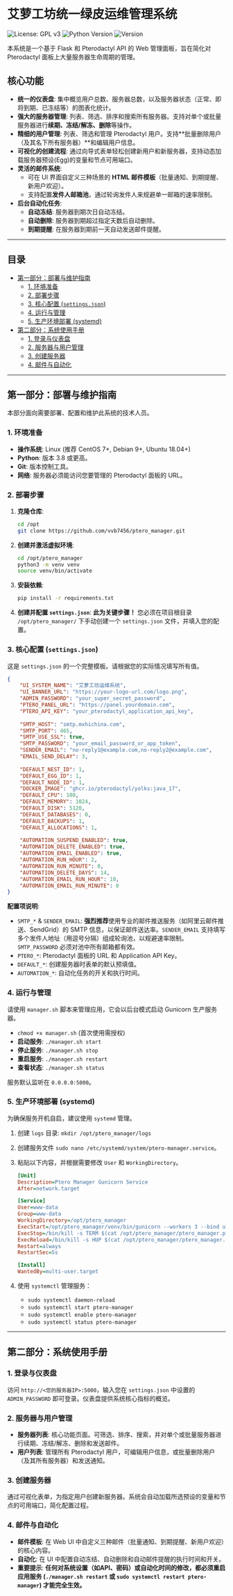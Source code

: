 # 艾萝工坊统一绿皮运维管理系统
![License: GPL v3](https://img.shields.io/badge/License-GPLv3-blue.svg)
![Python Version](https://img.shields.io/badge/python-3.8+-blue.svg)
![Version](https://img.shields.io/badge/version-v1.2.0-brightgreen.svg)

本系统是一个基于 Flask 和 Pterodactyl API 的 Web 管理面板，旨在简化对 Pterodactyl 面板上大量服务器生命周期的管理。


## 核心功能

-   **统一的仪表盘**: 集中概览用户总数、服务器总数，以及服务器状态（正常、即将到期、已冻结等）的图表化统计。
-   **强大的服务器管理**: 列表、筛选、排序和搜索所有服务器。支持对单个或批量服务器进行**续期、冻结/解冻、删除**等操作。
-   **精细的用户管理**: 列表、筛选和管理 Pterodactyl 用户。支持**批量删除用户（及其名下所有服务器）**和编辑用户信息。
-   **可视化的创建流程**: 通过向导式表单轻松创建新用户和新服务器，支持动态加载服务器预设(Egg)的变量和节点可用端口。
-   **灵活的邮件系统**:
    -   可在 UI 界面自定义三种场景的 **HTML 邮件模板**（批量通知、到期提醒、新用户欢迎）。
    -   支持配置**发件人邮箱池**，通过轮询发件人来规避单一邮箱的速率限制。
-   **后台自动化任务**:
    -   **自动冻结**: 服务器到期次日自动冻结。
    -   **自动删除**: 服务器到期超过指定天数后自动删除。
    -   **到期提醒**: 在服务器到期前一天自动发送邮件提醒。

---

## 目录

- [第一部分：部署与维护指南](#第一部分部署与维护指南)
  - [1. 环境准备](#1-环境准备)
  - [2. 部署步骤](#2-部署步骤)
  - [3. 核心配置 (`settings.json`)](#3-核心配置-settingsjson)
  - [4. 运行与管理](#4-运行与管理)
  - [5. 生产环境部署 (systemd)](#5-生产环境部署-systemd)
- [第二部分：系统使用手册](#第二部分系统使用手册)
  - [1. 登录与仪表盘](#1-登录与仪表盘)
  - [2. 服务器与用户管理](#2-服务器与用户管理)
  - [3. 创建服务器](#3-创建服务器)
  - [4. 邮件与自动化](#4-邮件与自动化)

---

## 第一部分：部署与维护指南

本部分面向需要部署、配置和维护此系统的技术人员。

### 1. 环境准备

-   **操作系统**: Linux (推荐 CentOS 7+, Debian 9+, Ubuntu 18.04+)
-   **Python**: 版本 3.8 或更高。
-   **Git**: 版本控制工具。
-   **网络**: 服务器必须能访问您要管理的 Pterodactyl 面板的 URL。

### 2. 部署步骤

1.  **克隆仓库**:
    ```bash
    cd /opt
    git clone https://github.com/vvb7456/ptero_manager.git
    ```

2.  **创建并激活虚拟环境**:
    ```bash
    cd /opt/ptero_manager
    python3 -m venv venv
    source venv/bin/activate
    ```

3.  **安装依赖**:
    ```bash
    pip install -r requirements.txt
    ```

4.  **创建并配置 `settings.json`**:
    **此为关键步骤！** 您必须在项目根目录 `/opt/ptero_manager/` 下手动创建一个 `settings.json` 文件，并填入您的配置。

### 3. 核心配置 (`settings.json`)

这是 `settings.json` 的一个完整模板。请根据您的实际情况填写所有值。

```json
{
    "UI_SYSTEM_NAME": "艾萝工坊运维系统",
    "UI_BANNER_URL": "https://your-logo-url.com/logo.png",
    "ADMIN_PASSWORD": "your_super_secret_password",
    "PTERO_PANEL_URL": "https://panel.yourdomain.com",
    "PTERO_API_KEY": "your_pterodactyl_application_api_key",
    
    "SMTP_HOST": "smtp.mxhichina.com",
    "SMTP_PORT": 465,
    "SMTP_USE_SSL": true,
    "SMTP_PASSWORD": "your_email_password_or_app_token",
    "SENDER_EMAIL": "no-reply1@example.com,no-reply2@example.com",
    "EMAIL_SEND_DELAY": 3,
    
    "DEFAULT_NEST_ID": 1,
    "DEFAULT_EGG_ID": 1,
    "DEFAULT_NODE_ID": 1,
    "DOCKER_IMAGE": "ghcr.io/pterodactyl/yolks:java_17",
    "DEFAULT_CPU": 100,
    "DEFAULT_MEMORY": 1024,
    "DEFAULT_DISK": 5120,
    "DEFAULT_DATABASES": 0,
    "DEFAULT_BACKUPS": 1,
    "DEFAULT_ALLOCATIONS": 1,
    
    "AUTOMATION_SUSPEND_ENABLED": true,
    "AUTOMATION_DELETE_ENABLED": true,
    "AUTOMATION_EMAIL_ENABLED": true,
    "AUTOMATION_RUN_HOUR": 2,
    "AUTOMATION_RUN_MINUTE": 0,
    "AUTOMATION_DELETE_DAYS": 14,
    "AUTOMATION_EMAIL_RUN_HOUR": 10,
    "AUTOMATION_EMAIL_RUN_MINUTE": 0
}
```

**配置项说明**:
-   `SMTP_*` & `SENDER_EMAIL`: **强烈推荐**使用专业的邮件推送服务（如阿里云邮件推送、SendGrid）的 SMTP 信息，以保证邮件送达率。`SENDER_EMAIL` 支持填写多个发件人地址（用逗号分隔）组成轮询池，以规避速率限制。`SMTP_PASSWORD` 必须对池中所有邮箱都有效。
-   `PTERO_*`: Pterodactyl 面板的 URL 和 Application API Key。
-   `DEFAULT_*`: 创建服务器时表单的默认预填值。
-   `AUTOMATION_*`: 自动化任务的开关和执行时间。

### 4. 运行与管理

请使用 `manager.sh` 脚本来管理应用，它会以后台模式启动 Gunicorn 生产服务器。
-   `chmod +x manager.sh` (首次使用需授权)
-   **启动服务**: `./manager.sh start`
-   **停止服务**: `./manager.sh stop`
-   **重启服务**: `./manager.sh restart`
-   **查看状态**: `./manager.sh status`

服务默认监听在 `0.0.0.0:5000`。

### 5. 生产环境部署 (systemd)

为确保服务开机自启，建议使用 `systemd` 管理。

1.  创建 `logs` 目录: `mkdir /opt/ptero_manager/logs`
2.  创建服务文件 `sudo nano /etc/systemd/system/ptero-manager.service`。
3.  粘贴以下内容，并根据需要修改 `User` 和 `WorkingDirectory`。
    ```ini
    [Unit]
    Description=Ptero Manager Gunicorn Service
    After=network.target

    [Service]
    User=www-data
    Group=www-data
    WorkingDirectory=/opt/ptero_manager
    ExecStart=/opt/ptero_manager/venv/bin/gunicorn --workers 3 --bind unix:ptero_manager.sock -m 007 wsgi:app --daemon --pid /opt/ptero_manager/ptero_manager.pid --log-level=info --error-logfile /opt/ptero_manager/logs/error.log --access-logfile /opt/ptero_manager/logs/access.log
    ExecStop=/bin/kill -s TERM $(cat /opt/ptero_manager/ptero_manager.pid)
    ExecReload=/bin/kill -s HUP $(cat /opt/ptero_manager/ptero_manager.pid)
    Restart=always
    RestartSec=5s

    [Install]
    WantedBy=multi-user.target
    ```

4.  使用 `systemctl` 管理服务：
    -   `sudo systemctl daemon-reload`
    -   `sudo systemctl start ptero-manager`
    -   `sudo systemctl enable ptero-manager`
    -   `sudo systemctl status ptero-manager`

---

## 第二部分：系统使用手册

### 1. 登录与仪表盘
访问 `http://<您的服务器IP>:5000`，输入您在 `settings.json` 中设置的 `ADMIN_PASSWORD` 即可登录。仪表盘提供系统核心指标的概览。

### 2. 服务器与用户管理
-   **服务器列表**: 核心功能页面。可筛选、排序、搜索，并对单个或批量服务器进行续期、冻结/解冻、删除和发送邮件。
-   **用户列表**: 管理所有 Pterodactyl 用户，可编辑用户信息，或批量删除用户（及其所有服务器）和发送通知。

### 3. 创建服务器
通过可视化表单，为指定用户创建新服务器。系统会自动加载所选预设的变量和节点的可用端口，简化配置过程。

### 4. 邮件与自动化
-   **邮件模板**: 在 Web UI 中自定义三种邮件（批量通知、到期提醒、新用户欢迎）的核心内容。
-   **自动化**: 在 UI 中配置自动冻结、自动删除和自动邮件提醒的执行时间和开关。
-   **重要提示**: **任何对系统设置（如API、密码）或自动化时间的修改，都必须重启应用服务 (`./manager.sh restart` 或 `sudo systemctl restart ptero-manager`) 才能完全生效。**